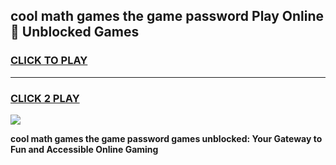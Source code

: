 
## cool math games the game password Play Online 👋 Unblocked Games
<h3>
<a href="https://news.freeplayer.one?title=cool_math_games_the_game_password&ref=17CMG">CLICK TO PLAY</a></h3>
<hr>

<h3>
<a href="https://news.freeplayer.one?title=cool_math_games_the_game_password&ref=17CMG">CLICK 2 PLAY</a>
  
</h3>

<a href="https://news.freeplayer.one?title=cool_math_games_the_game_password&ref=17CMG/"><img src="https://clearcache.store/games.png"></a>


**cool math games the game password games unblocked: Your Gateway to Fun and Accessible Online Gaming**
